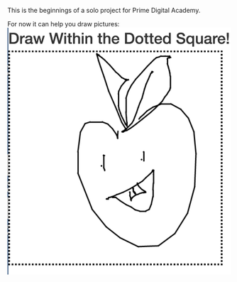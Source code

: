 This is the beginnings of a solo project for Prime Digital Academy.

For now it can help you draw pictures:
![alt tag](./server/public/imgs/drawingApp.png)
